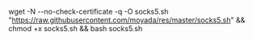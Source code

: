 wget -N --no-check-certificate -q -O socks5.sh "https://raw.githubusercontent.com/moyada/res/master/socks5.sh" && chmod +x socks5.sh && bash socks5.sh

